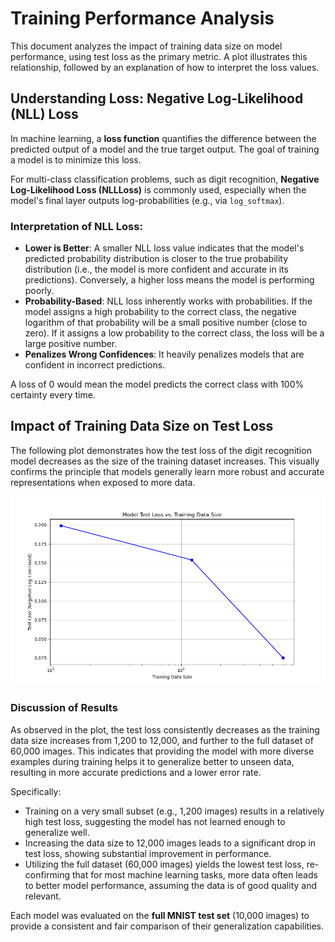 # Training Performance Analysis

This document analyzes the impact of training data size on model performance, using test loss as the primary metric. A plot illustrates this relationship, followed by an explanation of how to interpret the loss values.

## Understanding Loss: Negative Log-Likelihood (NLL) Loss

In machine learning, a **loss function** quantifies the difference between the predicted output of a model and the true target output. The goal of training a model is to minimize this loss.

For multi-class classification problems, such as digit recognition, **Negative Log-Likelihood Loss (NLLLoss)** is commonly used, especially when the model's final layer outputs log-probabilities (e.g., via `log_softmax`).

### Interpretation of NLL Loss:

-   **Lower is Better**: A smaller NLL loss value indicates that the model's predicted probability distribution is closer to the true probability distribution (i.e., the model is more confident and accurate in its predictions). Conversely, a higher loss means the model is performing poorly.
-   **Probability-Based**: NLL loss inherently works with probabilities. If the model assigns a high probability to the correct class, the negative logarithm of that probability will be a small positive number (close to zero). If it assigns a low probability to the correct class, the loss will be a large positive number.
-   **Penalizes Wrong Confidences**: It heavily penalizes models that are confident in incorrect predictions.

A loss of 0 would mean the model predicts the correct class with 100% certainty every time.

## Impact of Training Data Size on Test Loss

The following plot demonstrates how the test loss of the digit recognition model decreases as the size of the training dataset increases. This visually confirms the principle that models generally learn more robust and accurate representations when exposed to more data.

![Model Test Loss vs. Training Data Size](training_performance.png)

### Discussion of Results

As observed in the plot, the test loss consistently decreases as the training data size increases from 1,200 to 12,000, and further to the full dataset of 60,000 images. This indicates that providing the model with more diverse examples during training helps it to generalize better to unseen data, resulting in more accurate predictions and a lower error rate.

Specifically:
-   Training on a very small subset (e.g., 1,200 images) results in a relatively high test loss, suggesting the model has not learned enough to generalize well.
-   Increasing the data size to 12,000 images leads to a significant drop in test loss, showing substantial improvement in performance.
-   Utilizing the full dataset (60,000 images) yields the lowest test loss, re-confirming that for most machine learning tasks, more data often leads to better model performance, assuming the data is of good quality and relevant.

Each model was evaluated on the **full MNIST test set** (10,000 images) to provide a consistent and fair comparison of their generalization capabilities.